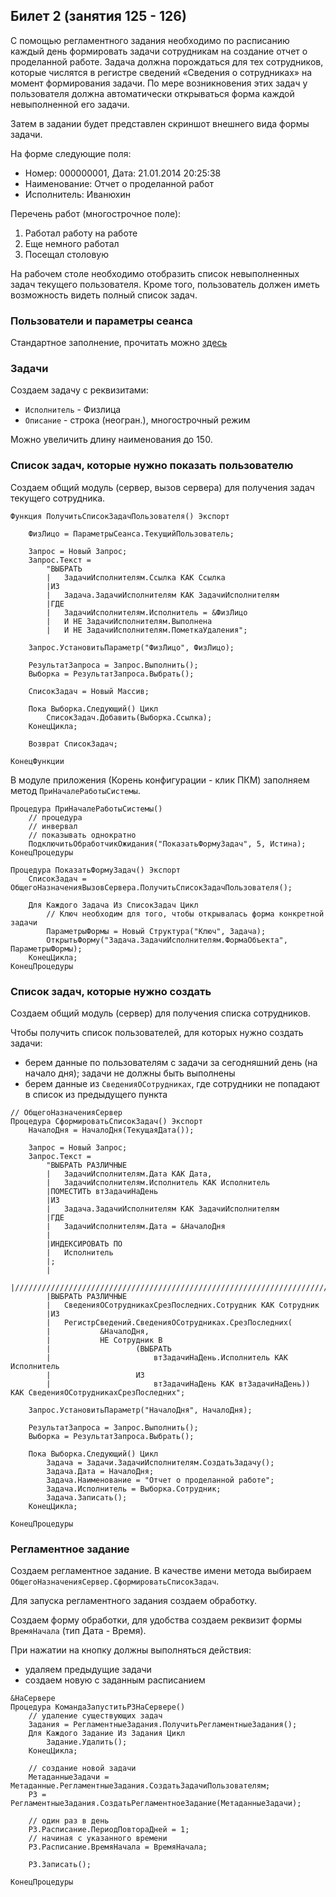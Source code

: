 ## Билет 2 (занятия 125 - 126)

С помощью регламентного задания необходимо по расписанию каждый день формировать задачи сотрудникам на создание отчет о проделанной работе. Задача должна порождаться для тех сотрудников, которые числятся в регистре сведений «Сведения о сотрудниках» на момент формирования задачи. По мере возникновения этих задач у пользователя должна автоматически открываться форма каждой невыполненной его задачи.

Затем в задании будет представлен скриншот внешнего вида формы задачи.

На форме следующие поля:
- Номер: 000000001, Дата: 21.01.2014 20:25:38
- Наименование: Отчет  о проделанной работ
- Исполнитель: Иванюхин

Перечень работ (многострочное поле):
1.	Работал работу на работе
2.	Еще немного работал
3.	Посещал столовую


На рабочем столе необходимо отобразить список невыполненных задач текущего пользователя. Кроме того, пользователь должен иметь возможность видеть полный список задач.


### Пользователи и параметры сеанса

Стандартное заполнение, прочитать можно [здесь](/УФ%20и%20БП/уф%20общее.md)


### Задачи

Создаем задачу с реквизитами:
- `Исполнитель` - Физлица
- `Описание` - строка (неогран.), многострочный режим

Можно увеличить длину наименования до 150.


### Список задач, которые нужно показать пользователю

Создаем общий модуль (сервер, вызов сервера) для получения задач текущего сотрудника.

```1c
Функция ПолучитьСписокЗадачПользователя() Экспорт
	
	ФизЛицо = ПараметрыСеанса.ТекущийПользователь;
	
	Запрос = Новый Запрос;
	Запрос.Текст = 
		"ВЫБРАТЬ
		|	ЗадачиИсполнителям.Ссылка КАК Ссылка
		|ИЗ
		|	Задача.ЗадачиИсполнителям КАК ЗадачиИсполнителям
		|ГДЕ
		|	ЗадачиИсполнителям.Исполнитель = &ФизЛицо
		|	И НЕ ЗадачиИсполнителям.Выполнена
		|	И НЕ ЗадачиИсполнителям.ПометкаУдаления";
	
	Запрос.УстановитьПараметр("ФизЛицо", ФизЛицо);
	
	РезультатЗапроса = Запрос.Выполнить();
	Выборка = РезультатЗапроса.Выбрать();
	
	СписокЗадач = Новый Массив;
	
	Пока Выборка.Следующий() Цикл
		СписокЗадач.Добавить(Выборка.Ссылка);
	КонецЦикла;
	
	Возврат СписокЗадач;

КонецФункции
```

В модуле приложения (Корень конфигурации - клик ПКМ) заполняем метод `ПриНачалеРаботыСистемы`.
```1c
Процедура ПриНачалеРаботыСистемы()
	// процедура
	// инвервал
	// показывать однократно
	ПодключитьОбработчикОжидания("ПоказатьФормуЗадач", 5, Истина);
КонецПроцедуры 

Процедура ПоказатьФормуЗадач() Экспорт
	СписокЗадач = ОбщегоНазначенияВызовСервера.ПолучитьСписокЗадачПользователя();
	
	Для Каждого Задача Из СписокЗадач Цикл 
		// Ключ необходим для того, чтобы открывалась форма конкретной задачи
		ПараметрыФормы = Новый Структура("Ключ", Задача);
		ОткрытьФорму("Задача.ЗадачиИсполнителям.ФормаОбъекта", ПараметрыФормы);
	КонецЦикла;
КонецПроцедуры

```


### Список задач, которые нужно создать

Создаем общий модуль (сервер) для получения списка сотрудников.

Чтобы получить список пользователей, для которых нужно создать задачи:
- берем данные по пользователям с задачи за сегодняшний день (на начало дня); задачи не должны быть выполнены
- берем данные из `СведенияОСотрудниках`, где сотрудники не попадают в список из предыдущего пункта

```1c
// ОбщегоНазначенияСервер
Процедура СформироватьСписокЗадач() Экспорт
	НачалоДня = НачалоДня(ТекущаяДата());
	
	Запрос = Новый Запрос;
	Запрос.Текст = 
		"ВЫБРАТЬ РАЗЛИЧНЫЕ
		|	ЗадачиИсполнителям.Дата КАК Дата,
		|	ЗадачиИсполнителям.Исполнитель КАК Исполнитель
		|ПОМЕСТИТЬ втЗадачиНаДень
		|ИЗ
		|	Задача.ЗадачиИсполнителям КАК ЗадачиИсполнителям
		|ГДЕ
		|	ЗадачиИсполнителям.Дата = &НачалоДня
		|
		|ИНДЕКСИРОВАТЬ ПО
		|	Исполнитель
		|;
		|
		|////////////////////////////////////////////////////////////////////////////////
		|ВЫБРАТЬ РАЗЛИЧНЫЕ
		|	СведенияОСотрудникахСрезПоследних.Сотрудник КАК Сотрудник
		|ИЗ
		|	РегистрСведений.СведенияОСотрудниках.СрезПоследних(
		|			&НачалоДня,
		|			НЕ Сотрудник В
		|					(ВЫБРАТЬ
		|						втЗадачиНаДень.Исполнитель КАК Исполнитель
		|					ИЗ
		|						втЗадачиНаДень КАК втЗадачиНаДень)) КАК СведенияОСотрудникахСрезПоследних";
	
	Запрос.УстановитьПараметр("НачалоДня", НачалоДня);
	
	РезультатЗапроса = Запрос.Выполнить();
	Выборка = РезультатЗапроса.Выбрать();
	
	Пока Выборка.Следующий() Цикл
		Задача = Задачи.ЗадачиИсполнителям.СоздатьЗадачу();
		Задача.Дата = НачалоДня;
		Задача.Наименование = "Отчет о проделанной работе";
		Задача.Исполнитель = Выборка.Сотрудник;
		Задача.Записать();
	КонецЦикла;
	
КонецПроцедуры
```


### Регламентное задание

Создаем регламентное задание. В качестве имени метода выбираем `ОбщегоНазначенияСервер.СформироватьСписокЗадач`.


Для запуска регламентного задания создаем обработку.

Создаем форму обработки, для удобства создаем реквизит формы `ВремяНачала` (тип Дата - Время).

При нажатии на кнопку должны выполняться действия:
- удаляем предыдущие задачи
- создаем новую с заданным расписанием

```1c
&НаСервере
Процедура КомандаЗапуститьРЗНаСервере() 
	// удаление существующих задач
	Задания = РегламентныеЗадания.ПолучитьРегламентныеЗадания();
	Для Каждого Задание Из Задания Цикл
		Задание.Удалить();
	КонецЦикла;
	
	// создание новой задачи
	МетаданныеЗадачи = Метаданные.РегламентныеЗадания.СоздатьЗадачиПользователям;
	РЗ = РегламентныеЗадания.СоздатьРегламентноеЗадание(МетаданныеЗадачи);
	
	// один раз в день
	РЗ.Расписание.ПериодПовтораДней = 1;
	// начиная с указанного времени
	РЗ.Расписание.ВремяНачала = ВремяНачала;
	
	РЗ.Записать();
	
КонецПроцедуры

```





